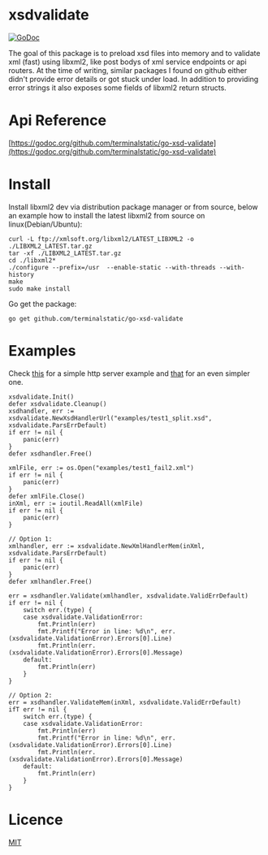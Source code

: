 # xsdvalidate
[![GoDoc](https://godoc.org/github.com/terminalstatic/go-xsd-validate?status.svg)](https://godoc.org/github.com/terminalstatic/go-xsd-validate)

The goal of this package is to preload xsd files into memory and to validate xml (fast) using libxml2, like post bodys of xml service endpoints or api routers. At the time of writing, similar packages I found on github either didn't provide error details or got stuck under load. In addition to providing error strings it also exposes some fields of libxml2 return structs. 

# Api Reference
[https://godoc.org/github.com/terminalstatic/go-xsd-validate](https://godoc.org/github.com/terminalstatic/go-xsd-validate)

# Install
Install libxml2 dev via distribution package manager or from source, below an example how to install the latest libxml2 from source on linux(Debian/Ubuntu): 

	curl -L ftp://xmlsoft.org/libxml2/LATEST_LIBXML2 -o ./LIBXML2_LATEST.tar.gz
	tar -xf ./LIBXML2_LATEST.tar.gz
	cd ./libxml2*
	./configure --prefix=/usr  --enable-static --with-threads --with-history
	make
	sudo make install
	
Go get the package:

	go get github.com/terminalstatic/go-xsd-validate
	
# Examples
Check [this](./examples/_server/simple/simple.go) for a simple http server example and [that](./examples/_server/simpler/simpler.go) for an even simpler one.

	xsdvalidate.Init()
	defer xsdvalidate.Cleanup()
	xsdhandler, err := xsdvalidate.NewXsdHandlerUrl("examples/test1_split.xsd", xsdvalidate.ParsErrDefault)
	if err != nil {
		panic(err)
	}
	defer xsdhandler.Free()

	xmlFile, err := os.Open("examples/test1_fail2.xml")
	if err != nil {
		panic(err)
	}
	defer xmlFile.Close()
	inXml, err := ioutil.ReadAll(xmlFile)
	if err != nil {
		panic(err)
	}

	// Option 1:
	xmlhandler, err := xsdvalidate.NewXmlHandlerMem(inXml, xsdvalidate.ParsErrDefault)
	if err != nil {
		panic(err)
	}
	defer xmlhandler.Free()

	err = xsdhandler.Validate(xmlhandler, xsdvalidate.ValidErrDefault)
	if err != nil {
		switch err.(type) {
		case xsdvalidate.ValidationError:
			fmt.Println(err)
			fmt.Printf("Error in line: %d\n", err.(xsdvalidate.ValidationError).Errors[0].Line)
			fmt.Println(err.(xsdvalidate.ValidationError).Errors[0].Message)
		default:
			fmt.Println(err)
		}
	}

	// Option 2:
	err = xsdhandler.ValidateMem(inXml, xsdvalidate.ValidErrDefault)
	ifT err != nil {
		switch err.(type) {
		case xsdvalidate.ValidationError:
			fmt.Println(err)
			fmt.Printf("Error in line: %d\n", err.(xsdvalidate.ValidationError).Errors[0].Line)
			fmt.Println(err.(xsdvalidate.ValidationError).Errors[0].Message)
		default:
			fmt.Println(err)
		}
	}

# Licence
[MIT](./LICENSE)
